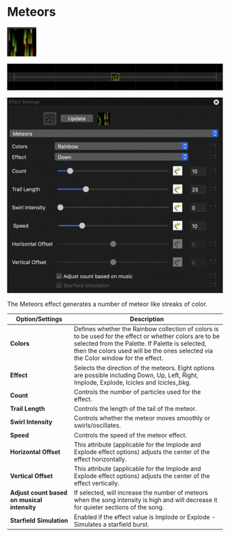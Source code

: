 # Meteors

![Icon](<../../.gitbook/assets/image (294) (1).png>)

![Sequencer Grid](<../../.gitbook/assets/image (378) (1).png>)

![](<../../.gitbook/assets/image (327).png>)

The Meteors effect generates a number of meteor like streaks of color.

| Option/Settings                             | Description                                                                                                                                                                                                                                      |
| ------------------------------------------- | ------------------------------------------------------------------------------------------------------------------------------------------------------------------------------------------------------------------------------------------------ |
| **Colors**                                  | Defines whether the Rainbow collection of colors is to be used for the effect or whether colors are to be selected from the Palette. If Palette is selected, then the colors used will be the ones selected via the Color window for the effect. |
| **Effect**                                  | Selects the direction of the meteors. Eight options are possible including Down, Up, Left, Right, Implode, Explode, Icicles and Icicles\_bkg.                                                                                                    |
| **Count**                                   | Controls the number of particles used for the effect.                                                                                                                                                                                            |
| **Trail Length**                            | Controls the length of the tail of the meteor.                                                                                                                                                                                                   |
| **Swirl Intensity**                         | Controls whether the meteor moves smoothly or swirls/oscillates.                                                                                                                                                                                 |
| **Speed**                                   | Controls the speed of the meteor effect.                                                                                                                                                                                                         |
| **Horizontal Offset**                       | This attribute (applicable for the Implode and Explode effect options) adjusts the center of the effect horizontally.                                                                                                                            |
| **Vertical Offset**                         | This attribute (applicable for the Implode and Explode effect options) adjusts the center of the effect vertically.                                                                                                                              |
| **Adjust count based on musical intensity** | If selected, will increase the number of meteors when the song intensity is high and will decrease it for quieter sections of the song.                                                                                                          |
| **Starfield Simulation**                    | Enabled if the effect value is Implode or Explode - Simulates a starfield burst.                                                                                                                                                                 |
